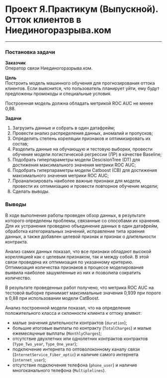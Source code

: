 # Проект Я.Практикум (Выпускной). Отток клиентов в Ниединогоразрыва.ком

***

### Постановка задачи

**Заказчик**  
Оператор связи Ниединогоразрыва.ком.

**Цель**  
Построить модель машинного обучения для прогнозирования оттока клиентов. 
Если выяснится, что пользователь планирует уйти, ему будут предложены промокоды и специальные условия.

Построенная модель должна обладать метрикой ROC AUC не менее 0,88.

**Задачи**  

1. Загрузить данные и собрать в один датафрейм;
1. Провести анализ распределения данных, аномалий и пропусков;
1. Определить степень кореляции признаков и оптимизировать их состав;
1. Разделить данные на обучающую и тестовую выборки, провести обучение модели логистической регрессии (ЛР) в качестве Baseline;
1. Подобрать гиперпараметры модели DescisionTree (DT) для достижения максимального значения метрики ROC AUC;
1. Подобрать гиперпараметры модели Catboost (CB) для достижения максимального значения метрики ROC AUC;
1. Проанализировать наиболее важные признаки для модели, провести их оптимизацию и провести повторное обучение модели;
1. Сделать выводы.

### Выводы

В ходе выполнения работы проведен обзор данных, в результате которого определены проблемы, связанные со способами их хранения.
Для их устранения проведено объединение данных в один датафрейм, обработка категориальных значений, исправление типа храения данных, а также добавлен целевой признак и признак о длительности контракта.

Анализ самих данных показал, что все признаки обладают высокой корелляцией как с целевым признаком, так и между собой.
В этой связи проведена их оптимизация по указанному критерию.
Оптимизация количества признаков в процессе моделирования выявила наиболее зашумленные из них и позволила сократить количество.

В результате проведенных работ получено, что метрика ROC AUC на тестовой выборке принимает максимальные значения 0,939 при пороге в 0,88 при использовании модели CatBoost.

Анализ построенной модели показал, что на определение положительного класса и склонности клиента к оттоку влияют:
- малые значения длительности контрактов (`duration`);
- большие итоговые выплаты по контракту (`TotalCharges`) и малые ежемесяцчные выплаты (`MonthlyCharges`);
- отсутствие двухлетних или однолетних контрактов контрактов (`Type_Two_year`, `Type_One_year`);
- подключение интернета по оптоволоконному каналу связи (`InternetService_Fiber_optic`) и наличие самого интернета (`internet_user`);
- отсутствие подключения телефона (`phone_user`) и наличие многоканального телефона (`Multiplelines`).
